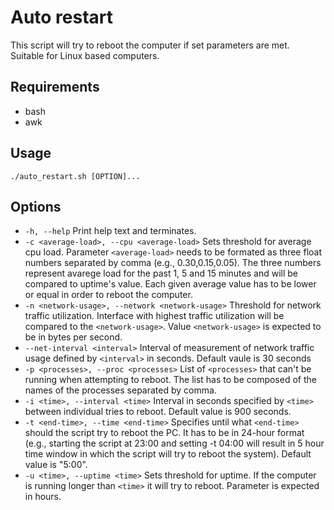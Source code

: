 # Auto restart
This script will try to reboot the computer if set parameters are met. Suitable for Linux based computers.

## Requirements
* bash
* awk

## Usage
`./auto_restart.sh [OPTION]...`

## Options
* `-h, --help` Print help text and terminates.
* `-c <average-load>, --cpu <average-load>` Sets threshold for average cpu load. Parameter `<average-load>` needs to be formated as three float numbers separated by comma (e.g., 0.30,0.15,0.05). The three numbers represent avarege load for the past 1, 5 and 15 minutes and will be compared to uptime's value. Each given average value has to be lower or equal in order to reboot the computer.
* `-n <network-usage>, --network <network-usage>` Threshold for network traffic utilization. Interface with highest traffic utilization will be compared to the `<network-usage>`. Value `<network-usage>` is expected to be in bytes per second.
* `--net-interval <interval>` Interval of measurement of network traffic usage defined by `<interval>` in seconds. Default vaule is 30 seconds
* `-p <processes>, --proc <processes>` List of `<processes>` that can't be running when attempting to reboot. The list has to be composed of the names of the processes separated by comma.
* `-i <time>, --interval <time>` Interval in seconds specified by `<time>` between individual tries to reboot. Default value is 900 seconds.
* `-t <end-time>, --time <end-time>` Specifies until what `<end-time>` should the script try to reboot the PC. It has to be in 24-hour format (e.g., starting the script at 23:00 and setting -t 04:00 will result in 5 hour time window in which the script will try to reboot the system). Default value is "5:00".
* `-u <time>, --uptime <time>` Sets threshold for uptime. If the computer is running longer than `<time>` it will try to reboot. Parameter is expected in hours.
